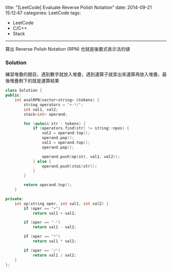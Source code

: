 title: "[LeetCode] Evaluate Reverse Polish Notation"
date: 2014-09-21 15:12:47
categories: LeetCode
tags:
- LeetCode
- C/C++
- Stack
---
算出 Reverse Polish Notation (RPN) 也就是後置式表示法的値

<!-- more -->

### Solution

練習堆疊的題目，遇到數字就放入堆疊，遇到運算子就拿出來運算再放入堆疊，最後堆疊剩下的就是運算結果

``` c++
class Solution {
public:
    int evalRPN(vector<string> &tokens) {
        string operators = "+-*/";
        int val1, val2;
        stack<int> operand;

        for (auto&& str : tokens) {
            if (operators.find(str) != string::npos) {
                val2 = operand.top();
                operand.pop();
                val1 = operand.top();
                operand.pop();

                operand.push(op(str, val1, val2));
            } else {
                operand.push(stoi(str));
            }
        }

        return operand.top();
    }

private:
    int op(string oper, int val1, int val2) {
        if (oper == "+")
            return val1 + val2;

        if (oper == "-")
            return val1 - val2;

        if (oper == "*")
            return val1 * val2;

        if (oper == "/")
            return val1 / val2;
    }
};
```
